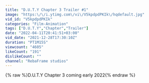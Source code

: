 ```yaml
---
title: "D.U.T.Y Chapter 3 Trailer #1"
image: "https:\/\/i.ytimg.com\/vi\/V5kpdpdPKIk\/hqdefault.jpg"
vid_id: "V5kpdpdPKIk"
categories: "Film-Animation"
tags: ["D.U.T.Y","Chapter","Trailer"]
date: "2022-04-11T20:41:51+03:00"
vid_date: "2021-12-28T17:30:10Z"
duration: "PT1M15S"
viewcount: "4605"
likeCount: "191"
dislikeCount: ""
channel: "RebaFrame studios"
---
```

{% raw %}D.U.T.Y Chapter 3 coming early 2022{% endraw %}
